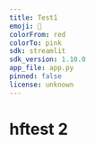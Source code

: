 ```yaml
---
title: Test1
emoji: 💩
colorFrom: red
colorTo: pink
sdk: streamlit
sdk_version: 1.10.0
app_file: app.py
pinned: false
license: unknown
---
```


# hftest 2
